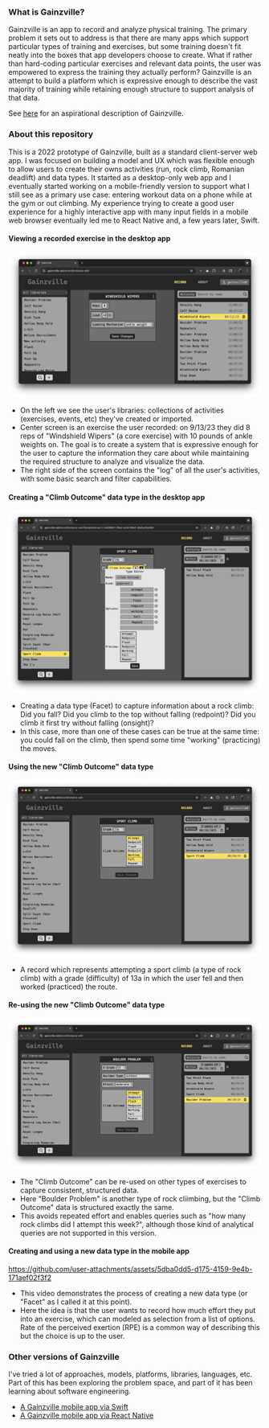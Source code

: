 ### What is Gainzville?
Gainzville is an app to record and analyze physical training. The primary problem it sets out to address is that there are many apps which support particular types of training and exercises, but some training doesn't fit neatly into the boxes that app developers choose to create. What if rather than hard-coding particular exercises and relevant data points, the user was empowered to express the training they actually perform? Gainzville is an attempt to build a platform which is expressive enough to describe the vast majority of training while retaining enough structure to support analysis of that data.

See [here](https://github.com/bsluther/gainzville-swift/blob/main/Docs/product.md) for an aspirational description of Gainzville.

### About this repository
This is a 2022 prototype of Gainzville, built as a standard client-server web app. I was focused on building a model and UX which was flexible enough to allow users to create their owns activities (run, rock climb, Romanian deadlift) and data types. It started as a desktop-only web app and I eventually started working on a mobile-friendly version to support what I still see as a primary use case: entering workout data on a phone while at the gym or out climbing. My experience trying to create a good user experience for a highly interactive app with many input fields in a mobile web browser eventually led me to React Native and, a few years later, Swift.

#### Viewing a recorded exercise in the desktop app
![Screenshot of viewing a record in the app](/images/viewing-record.png)
- On the left we see the user's libraries: collections of activities (exercises, events, etc) they've created or imported.
- Center screen is an exercise the user recorded: on 9/13/23 they did 8 reps of "Windshield Wipers" (a core exercise) with 10 pounds of ankle weights on. The goal is to create a system that is expressive enough for the user to capture the information they care about while maintaining the required structure to analyze and visualize the data.
- The right side of the screen contains the "log" of all the user's activities, with some basic search and filter capabilities.

#### Creating a "Climb Outcome" data type in the desktop app
![Screenshot of creating a "Climb Outcome" data type](/images/create-climb-outcome.png)
- Creating a data type (Facet) to capture information about a rock climb: Did you fall? Did you climb to the top without falling (redpoint)? Did you climb it first try without falling (onsight)?
- In this case, more than one of these cases can be true at the same time: you could fall on the climb, then spend some time "working" (practicing) the moves.

#### Using the new "Climb Outcome" data type
![Screenshot of using the newly created "Climb Outcome" data type](/images/use-climb-outcome.png)
- A record which represents attempting a sport climb (a type of rock climb) with a grade (difficulty) of 13a in which the user fell and then worked (practiced) the route.

#### Re-using the new "Climb Outcome" data type
![Screenshot of using the newly created "Climb Outcome on another record](/images/record-boulder-problem.png)
- The "Climb Outcome" can be re-used on other types of exercises to capture consistent, structured data.
- Here "Boulder Problem" is another type of rock cliimbing, but the "Climb Outcome" data is structured exactly the same.
- This avoids repeated effort and enables queries such as "how many rock climbs did I attempt this week?", although those kind of analytical queries are not supported in this version.

#### Creating and using a new data type in the mobile app
https://github.com/user-attachments/assets/5dba0dd5-d175-4159-9e4b-171aef02f3f2
- This video demonstrates the process of creating a new data type (or "Facet" as I called it at this point).
- Here the idea is that the user wants to record how much effort they put into an exercise, which can modeled as selection from a list of options. Rate of the perceived exertion (RPE) is a common way of describing this but the choice is up to the user.

### Other versions of Gainzville

I've tried a lot of approaches, models, platforms, libraries, languages, etc. Part of this has been exploring the problem space, and part of it has been learning about software engineering.
- [A Gainzville mobile app via Swift](https://github.com/bsluther/gainzville-swift)
- [A Gainzville mobile app via React Native](https://github.com/bsluther/gv-2025-01-15)
